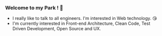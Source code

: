 ### Welcome to my Park ! :deciduous_tree:

- I really like to talk to all engineers. I'm interested in Web technology. :kissing_heart:
- I'm currently interested in Front-end Architecture, Clean Code, Test Driven Development, Open Source and UX.

<!--
**sujin-park/sujin-park** is a  _special_ ✨ repository because its `README.md` (this file) appears on your GitHub profile.
Here are some ideas to get you started:

- 🔭 I’m currently working on ...
- 🌱 I’m currently learning ...
- 👯 I’m looking to collaborate on ...
- 🤔 I’m looking for help with ...
- 💬 Ask me about ...
- 📫 How to reach me: ...
- 😄 Pronouns: ...
- ⚡ Fun fact: ...
-->

